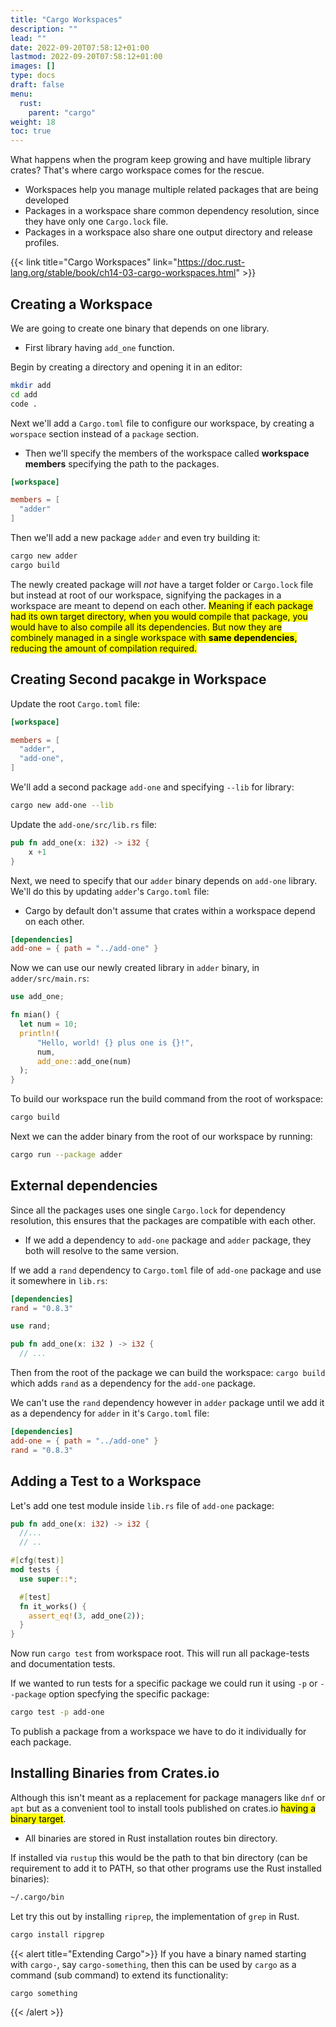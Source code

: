 ```yaml
---
title: "Cargo Workspaces"
description: ""
lead: ""
date: 2022-09-20T07:58:12+01:00
lastmod: 2022-09-20T07:58:12+01:00
images: []
type: docs
draft: false
menu: 
  rust:
    parent: "cargo"
weight: 18
toc: true
---
```


What happens when the program keep growing and have multiple library crates? That's where cargo workspace comes for the rescue.

- Workspaces help you manage multiple related packages that are being developed
- Packages in a workspace share common dependency resolution, since they have only one `Cargo.lock` file.
- Packages in a workspace also share one output directory and release profiles.

{{< link title="Cargo Workspaces" link="https://doc.rust-lang.org/stable/book/ch14-03-cargo-workspaces.html" >}}

## Creating a Workspace
We are going to create one binary that depends on one library.
- First library having `add_one` function.

Begin by creating a directory and opening it in an editor:

```bash
mkdir add
cd add
code .
```

Next we'll add a `Cargo.toml` file to configure our workspace, by creating a `worspace` section instead of a `package` section.
- Then we'll specify the members of the workspace called **workspace members** specifying the path to the packages.

```toml
[workspace]

members = [
  "adder"
]
```

Then we'll add a new package `adder` and even try building it:

```bash
cargo new adder
cargo build
```

The newly created package will *not* have a target folder or `Cargo.lock` file but instead at root of our workspace, signifying the packages in a workspace are meant to depend on each other. <mark class="y">Meaning if each package had its own target directory, when you would compile that package, you would have to also compile all its dependencies.</mark><mark class="g"> But now they are combinely managed in a single workspace with **same dependencies**, reducing the amount of compilation required.</mark>

## Creating Second pacakge in Workspace
Update the root `Cargo.toml` file:

```toml
[workspace]

members = [
  "adder",
  "add-one",
]
```

We'll add a second package `add-one` and specifying `--lib` for library:

```bash
cargo new add-one --lib
```

Update the `add-one/src/lib.rs` file:

```rust
pub fn add_one(x: i32) -> i32 {
    x +1
}
```

Next, we need to specify that our `adder` binary depends on `add-one` library. We'll do this by updating `adder`'s `Cargo.toml` file:
- Cargo by default don't assume that crates within a workspace depend on each other.

```toml
[dependencies]
add-one = { path = "../add-one" }
```

Now we can use our newly created library in `adder` binary, in `adder/src/main.rs`:

```rust
use add_one;

fn mian() {
  let num = 10;
  println!(
      "Hello, world! {} plus one is {}!",
      num,
      add_one::add_one(num)
  );
}
```

To build our workspace run the build command from the root of workspace:

```bash
cargo build
```

Next we can the adder binary from the root of our workspace by running:

```bash
cargo run --package adder
```

## External dependencies
Since all the packages uses one single `Cargo.lock` for dependency resolution, this ensures that the packages are compatible with each other.
- If we add a dependency to `add-one` package and `adder` package, they both will resolve to the same version.

If we add a `rand` dependency to `Cargo.toml` file of `add-one` package and use it somewhere in `lib.rs`:

```toml
[dependencies]
rand = "0.8.3"
```

```rust
use rand;

pub fn add_one(x: i32 ) -> i32 {
  // ...
```



Then from the root of the package we can build the workspace: `cargo build` which adds `rand` as a dependency for the `add-one` package.

We can't use the `rand` dependency however in `adder` package until we add it as a dependency for `adder` in it's `Cargo.toml` file:

```toml
[dependencies]
add-one = { path = "../add-one" }
rand = "0.8.3"
```

## Adding a Test to a Workspace
Let's add one test module inside `lib.rs` file of `add-one` package:

```rust
pub fn add_one(x: i32) -> i32 {
  //...
  // ..

#[cfg(test)]
mod tests {
  use super::*;

  #[test]
  fn it_works() {
    assert_eq!(3, add_one(2));
  }
}
```

Now run `cargo test` from workspace root. This will run all package-tests and documentation tests.

If we wanted to run tests for a specific package we could run it using `-p` or `--package` option specfying the specific package:

```bash
cargo test -p add-one
```

To publish a package from a workspace we have to do it individually for each package.

## Installing Binaries from Crates.io
Although this isn't meant as a replacement for package managers like `dnf` or `apt` but as a convenient tool to install tools published on crates.io <mark class="y">having a binary target</mark>.
- All binaries are stored in Rust installation routes bin directory.

If installed via `rustup` this would be the path to that bin directory (can be requirement to add it to PATH, so that other programs use the Rust installed binaries):

```bash
~/.cargo/bin
```

Let try this out by installing `riprep`, the implementation of `grep` in Rust.

```bash
cargo install ripgrep
```

{{< alert title="Extending Cargo">}}
If you have a binary named starting with `cargo-`, say `cargo-something`, then this can be used by `cargo` as a command (sub command) to extend its functionality:

```bash
cargo something
```
{{< /alert >}}

